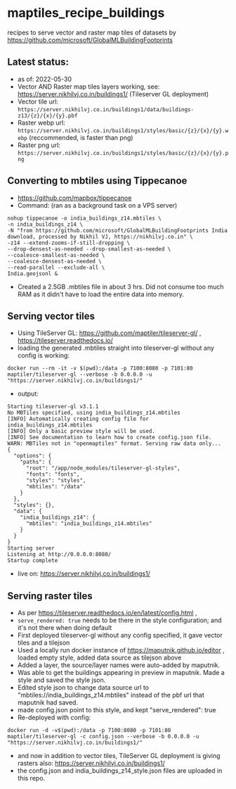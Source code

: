 # maptiles_recipe_buildings
recipes to serve vector and raster map tiles of datasets by https://github.com/microsoft/GlobalMLBuildingFootprints

## Latest status: 
- as of: 2022-05-30
- Vector AND Raster map tiles layers working, see: https://server.nikhilvj.co.in/buildings1/ (Tileserver GL deployment)
- Vector tile url: `https://server.nikhilvj.co.in/buildings1/data/buildings-z13/{z}/{x}/{y}.pbf`
- Raster webp url: `https://server.nikhilvj.co.in/buildings1/styles/basic/{z}/{x}/{y}.webp` (reccommended, is faster than png)
- Raster png url: `https://server.nikhilvj.co.in/buildings1/styles/basic/{z}/{x}/{y}.png`


## Converting to mbtiles using Tippecanoe
- https://github.com/mapbox/tippecanoe 
- Command: (ran as a background task on a VPS server)  
```
nohup tippecanoe -o india_buildings_z14.mbtiles \
-n india_buildings_z14 \
-N "from https://github.com/microsoft/GlobalMLBuildingFootprints India download, processed by Nikhil VJ, https://nikhilvj.co.in" \
-z14 --extend-zooms-if-still-dropping \
--drop-densest-as-needed --drop-smallest-as-needed \
--coalesce-smallest-as-needed \
--coalesce-densest-as-needed \
--read-parallel --exclude-all \
India.geojsonl &
```
- Created a 2.5GB .mbtiles file in about 3 hrs. Did not consume too much RAM as it didn't have to load the entire data into memory.


## Serving vector tiles
- Using TileServer GL: https://github.com/maptiler/tileserver-gl/ , https://tileserver.readthedocs.io/
- loading the generated .mbtiles straight into tileserver-gl without any config is working:
```
docker run --rm -it -v $(pwd):/data -p 7100:8080 -p 7101:80 maptiler/tileserver-gl --verbose -b 0.0.0.0 -u "https://server.nikhilvj.co.in/buildings1/"
```
- output:
```
Starting tileserver-gl v3.1.1
No MBTiles specified, using india_buildings_z14.mbtiles
[INFO] Automatically creating config file for india_buildings_z14.mbtiles
[INFO] Only a basic preview style will be used.
[INFO] See documentation to learn how to create config.json file.
WARN: MBTiles not in "openmaptiles" format. Serving raw data only...
{
  "options": {
    "paths": {
      "root": "/app/node_modules/tileserver-gl-styles",
      "fonts": "fonts",
      "styles": "styles",
      "mbtiles": "/data"
    }
  },
  "styles": {},
  "data": {
    "india_buildings_z14": {
      "mbtiles": "india_buildings_z14.mbtiles"
    }
  }
}
Starting server
Listening at http://0.0.0.0:8080/
Startup complete
```

- live on: https://server.nikhilvj.co.in/buildings1/

## Serving raster tiles
- As per https://tileserver.readthedocs.io/en/latest/config.html , 
- `serve_rendered: true` needs to be there in the style configuration; and it's not there when doing default
- First deployed tileserver-gl without any config specified, it gave vector tiles and a tilejson
- Used a locally run docker instance of https://maputnik.github.io/editor , loaded empty style, added data source as tilejson above
- Added a layer, the source/layer names were auto-added by maputnik.
- Was able to get the buildings appearing in preview in maputnik. Made a style and saved the style json.
- Edited style json to change data source url to "mbtiles://india_buildings_z14.mbtiles" instead of the pbf url that maputnik had saved.
- made config.json point to this style, and kept "serve_rendered": true
- Re-deployed with config:  
```
docker run -d -v$(pwd):/data -p 7100:8080 -p 7101:80 maptiler/tileserver-gl -c config.json --verbose -b 0.0.0.0 -u "https://server.nikhilvj.co.in/buildings1/" 
```
- and now in addition to vector tiles, TileServer GL deployment is giving rasters also: https://server.nikhilvj.co.in/buildings1/
- the config.json and india_buildings_z14_style.json files are uploaded in this repo.


